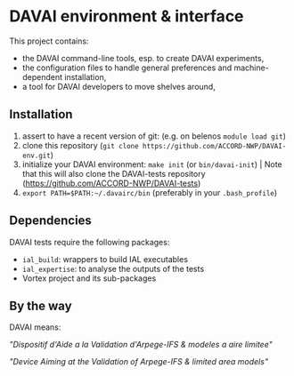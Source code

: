 DAVAI environment & interface
=============================

This project contains:
* the DAVAI command-line tools, esp. to create DAVAI experiments,
* the configuration files to handle general preferences and machine-dependent installation,
* a tool for DAVAI developers to move shelves around,

Installation
------------

1. assert to have a recent version of git:
   (e.g. on belenos `module load git`)
2. clone this repository (`git clone https://github.com/ACCORD-NWP/DAVAI-env.git`)
3. initialize your DAVAI environment: `make init` (or `bin/davai-init`) | Note that this will also clone the DAVAI-tests
   repository (https://github.com/ACCORD-NWP/DAVAI-tests)
4. `export PATH=$PATH:~/.davairc/bin`
   (preferably in your `.bash_profile`)

Dependencies
------------

DAVAI tests require the following packages:
* `ial_build`: wrappers to build IAL executables
* `ial_expertise`: to analyse the outputs of the tests
* Vortex project and its sub-packages

By the way
----------

DAVAI means:

*"Dispositif d'Aide a la Validation d'Arpege-IFS & modeles a aire limitee"*

*"Device Aiming at the Validation of Arpege-IFS & limited area models"*

